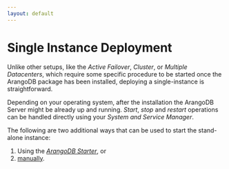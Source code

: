 ```yaml
---
layout: default
---
```

Single Instance Deployment
==========================

Unlike other setups, like the _Active Failover_, _Cluster_, or _Multiple Datacenters_,
which require some specific procedure to be started once the ArangoDB package has
been installed, deploying a single-instance is straightforward.

Depending on your operating system, after the installation the ArangoDB Server
might be already up and running. _Start_, _stop_ and _restart_ operations can be
handled directly using your _System and Service Manager_.

The following are two additional ways that can be used to start the stand-alone
instance:

1. Using the [_ArangoDB Starter_](deployment-singleinstance-usingthestarter.html), or 
2. [manually](deployment-singleinstance-manualstart.html).
